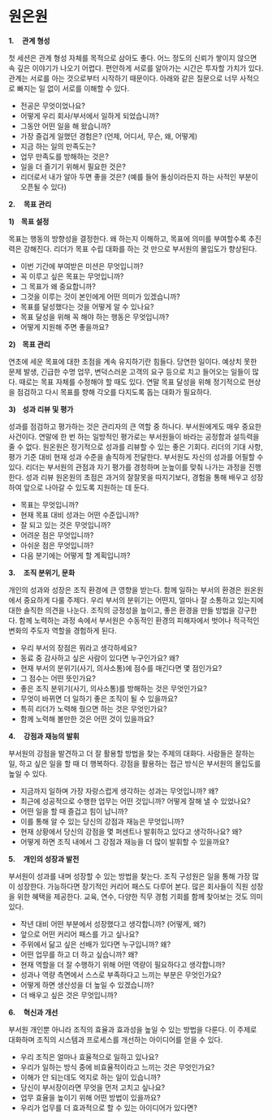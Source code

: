 # 원온원

**1.     관계 형성**

첫 세션은 관계 형성 자체를 목적으로 삼아도 좋다. 어느 정도의 신뢰가 쌓이지 않으면 속 깊은 이야기가 나오기 어렵다. 편안하게 서로를 알아가는 시간은 투자할 가치가 있다. 관계는 서로를 아는 것으로부터 시작하기 때문이다. 아래와 같은 질문으로 너무 사적으로 빠지는 일 없이 서로를 이해할 수 있다.

- 전공은 무엇이었나요?
- 어떻게 우리 회사/부서에서 일하게 되었습니까?
- 그동안 어떤 일을 해 왔습니까?
- 가장 즐겁게 일했던 경험은? (언제, 어디서, 무슨, 왜, 어떻게)
- 지금 하는 일의 만족도는?
- 업무 만족도를 방해하는 것은?
- 일을 더 즐기기 위해서 필요한 것은?
- 리더로서 내가 알아 두면 좋을 것은? (예를 들어 돌싱이라든지 하는 사적인 부분이 오픈될 수 있다)

**2.     목표 관리**

**1)    목표 설정**

목표는 행동의 방향성을 결정한다. 왜 하는지 이해하고, 목표에 의미를 부여할수록 추진력은 강해진다. 리더가 목표 수립 대화를 하는 것 만으로 부서원의 몰입도가 향상된다.

- 이번 기간에 부여받은 미션은 무엇입니까?
- 꼭 이루고 싶은 목표는 무엇입니까?
- 그 목표가 왜 중요합니까?
- 그것을 이루는 것이 본인에게 어떤 의미가 있겠습니까?
- 목표를 달성했다는 것을 어떻게 알 수 있나요?
- 목표 달성을 위해 꼭 해야 하는 행동은 무엇입니까?
- 어떻게 지원해 주면 좋을까요?

**2)    목표 관리**

연초에 세운 목표에 대한 초점을 계속 유지하기란 힘들다. 당연한 일이다. 예상치 못한 문제 발생, 긴급한 수명 업무, 변덕스러운 고객의 요구 등으로 치고 들어오는 일들이 많다. 때로는 목표 자체를 수정해야 할 때도 있다. 연말 목표 달성을 위해 정기적으로 현상을 점검하고 다시 목표를 향해 각오를 다지도록 돕는 대화가 필요하다.

**3)    성과 리뷰 및 평가**

성과를 점검하고 평가하는 것은 관리자의 큰 역할 중 하나다. 부서원에게도 매우 중요한 사건이다. 연말에 한 번 하는 일방적인 평가로는 부서원들이 바라는 공정함과 설득력을 줄 수 없다. 원온원은 정기적으로 성과를 리뷰할 수 있는 좋은 기회다. 리더의 기대 사항, 평가 기준 대비 현재 성과 수준을 솔직하게 전달한다. 부서원도 자신의 성과를 어필할 수 있다. 리더는 부서원의 관점과 자기 평가를 경청하며 눈높이를 맞춰 나가는 과정을 진행한다. 성과 리뷰 원온원의 초점은 과거의 잘잘못을 따지기보다, 경험을 통해 배우고 성장하여 앞으로 나아갈 수 있도록 지원하는 데 둔다.

- 목표는 무엇입니까?
- 현재 목표 대비 성과는 어떤 수준입니까?
- 잘 되고 있는 것은 무엇입니까?
- 어려운 점은 무엇입니까?
- 아쉬운 점은 무엇입니까?
- 다음 분기에는 어떻게 할 계획입니까?

**3.     조직 분위기, 문화**

개인의 성과와 성장은 조직 환경에 큰 영향을 받는다. 함께 일하는 부서의 환경은 원온원에서 중요하게 다룰 주제다. 우리 부서의 분위기는 어떤지, 얼마나 잘 소통하고 있는지에 대한 솔직한 의견을 나눈다. 조직의 긍정성을 높이고, 좋은 환경을 만들 방법을 강구한다. 함께 노력하는 과정 속에서 부서원은 수동적인 환경의 피해자에서 벗어나 적극적인 변화의 주도자 역할을 경험하게 된다.

- 우리 부서의 장점은 뭐라고 생각하세요?
- 동료 중 감사하고 싶은 사람이 있다면 누구인가요? 왜?
- 현재 부서의 분위기(사기, 의사소통)에 점수를 매긴다면 몇 점인가요?
- 그 점수는 어떤 뜻인가요?
- 좋은 조직 분위기(사기, 의사소통)를 방해하는 것은 무엇인가요?
- 무엇이 바뀌면 더 일하기 좋은 조직이 될 수 있을까요?
- 특히 리더가 노력해 줬으면 하는 것은 무엇인가요?
- 함께 노력해 볼만한 것은 어떤 것이 있을까요?

**4.     강점과 재능의 발휘**

부서원의 강점을 발견하고 더 잘 활용할 방법을 찾는 주제의 대화다. 사람들은 잘하는 일, 하고 싶은 일을 할 때 더 행복하다. 강점을 활용하는 접근 방식은 부서원의 몰입도를 높일 수 있다.

- 지금까지 일하며 가장 자랑스럽게 생각하는 성과는 무엇입니까? 왜?
- 최근에 성공적으로 수행한 업무는 어떤 것입니까? 어떻게 잘해 낼 수 있었나요?
- 어떤 일을 할 때 즐겁고 힘이 납니까?
- 이를 통해 알 수 있는 당신의 강점과 재능은 무엇입니까?
- 현재 상황에서 당신의 강점을 몇 퍼센트나 발휘하고 있다고 생각하나요? 왜?
- 어떻게 하면 조직 내에서 그 강점과 재능을 더 많이 발휘할 수 있을까요?

**5.     개인의 성장과 발전**

부서원이 성과를 내며 성장할 수 있는 방법을 찾는다. 조직 구성원은 일을 통해 가장 많이 성장한다. 가능하다면 장기적인 커리어 패스도 다루어 본다. 많은 회사들이 직원 성장을 위한 혜택을 제공한다. 교육, 연수, 다양한 직무 경험 기회를 함께 찾아보는 것도 의미 있다.

- 작년 대비 어떤 부분에서 성장했다고 생각합니까? (어떻게, 왜?)
- 앞으로 어떤 커리어 패스를 가고 싶나요?
- 주위에서 닮고 싶은 선배가 있다면 누구입니까? 왜?
- 어떤 업무를 하고 더 하고 싶습니까? 왜?
- 현재 역할을 더 잘 수행하기 위해 어떤 역량이 필요하다고 생각합니까?
- 성과나 역량 측면에서 스스로 부족하다고 느끼는 부분은 무엇인가요?
- 어떻게 하면 생산성을 더 높일 수 있겠습니까?
- 더 배우고 싶은 것은 무엇입니까?

**6.     혁신과 개선**

부서원 개인뿐 아니라 조직의 효율과 효과성을 높일 수 있는 방법을 다룬다. 이 주제로 대화하며 조직의 시스템과 프로세스를 개선하는 아이디어를 얻을 수 있다.

- 우리 조직은 얼마나 효율적으로 일하고 있나요?
- 우리가 일하는 방식 중에 비효율적이라고 느끼는 것은 무엇인가요?
- 이해가 안 되는데도 억지로 하는 일이 있습니까?
- 당신이 부서장이라면 무엇을 먼저 고치고 싶나요?
- 업무 효율을 높이기 위해 어떤 방법이 있을까요?
- 우리가 업무를 더 효과적으로 할 수 있는 아이디어가 있다면?